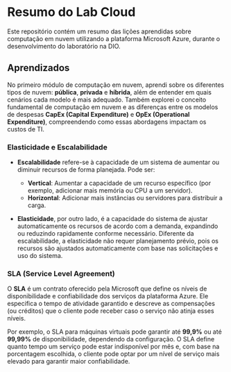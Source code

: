 # Resumo do Lab Cloud

Este repositório contém um resumo das lições aprendidas sobre computação em nuvem utilizando a plataforma Microsoft Azure, durante o desenvolvimento do laboratório na DIO.

## Aprendizados

No primeiro módulo de computação em nuvem, aprendi sobre os diferentes tipos de nuvem: **pública**, **privada** e **híbrida**, além de entender em quais cenários cada modelo é mais adequado. Também explorei o conceito fundamental de computação em nuvem e as diferenças entre os modelos de despesas **CapEx (Capital Expenditure)** e **OpEx (Operational Expenditure)**, compreendendo como essas abordagens impactam os custos de TI.

### Elasticidade e Escalabilidade

- **Escalabilidade** refere-se à capacidade de um sistema de aumentar ou diminuir recursos de forma planejada. Pode ser:
  - **Vertical**: Aumentar a capacidade de um recurso específico (por exemplo, adicionar mais memória ou CPU a um servidor).
  - **Horizontal**: Adicionar mais instâncias ou servidores para distribuir a carga.
  
- **Elasticidade**, por outro lado, é a capacidade do sistema de ajustar automaticamente os recursos de acordo com a demanda, expandindo ou reduzindo rapidamente conforme necessário. Diferente da escalabilidade, a elasticidade não requer planejamento prévio, pois os recursos são ajustados automaticamente com base nas solicitações e uso do sistema.

### SLA (Service Level Agreement)

O **SLA** é um contrato oferecido pela Microsoft que define os níveis de disponibilidade e confiabilidade dos serviços da plataforma Azure. Ele especifica o tempo de atividade garantido e descreve as compensações (ou créditos) que o cliente pode receber caso o serviço não atinja esses níveis. 

Por exemplo, o SLA para máquinas virtuais pode garantir até **99,9%** ou até **99,99%** de disponibilidade, dependendo da configuração. O SLA define quanto tempo um serviço pode estar indisponível por mês e, com base na porcentagem escolhida, o cliente pode optar por um nível de serviço mais elevado para garantir maior confiabilidade.
